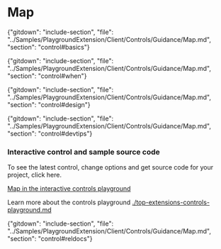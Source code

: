 ﻿# Map

{"gitdown": "include-section", "file": "../Samples/PlaygroundExtension/Client/Controls/Guidance/Map.md", "section": "control#basics"}

<!-- TODO get an IMAGE to embed here -->

<!-- TODO get an SAMPLE CODE to embed here -->

{"gitdown": "include-section", "file": "../Samples/PlaygroundExtension/Client/Controls/Guidance/Map.md", "section": "control#when"}

{"gitdown": "include-section", "file": "../Samples/PlaygroundExtension/Client/Controls/Guidance/Map.md", "section": "control#design"}

{"gitdown": "include-section", "file": "../Samples/PlaygroundExtension/Client/Controls/Guidance/Map.md", "section": "control#devtips"}

### Interactive control and sample source code
To see the latest control, change options and get source code for your project, click here.

<a href="https://ms.portal.azure.com/?Microsoft_Azure_Playground=true#blade/Microsoft_Azure_Playground/ControlsIndexBlade/Map_create_Playground" target="_blank">Map in the interactive controls playground</a>

Learn more about the controls playground [./top-extensions-controls-playground.md](./top-extensions-controls-playground.md)

{"gitdown": "include-section", "file": "../Samples/PlaygroundExtension/Client/Controls/Guidance/Map.md", "section": "control#reldocs"}
